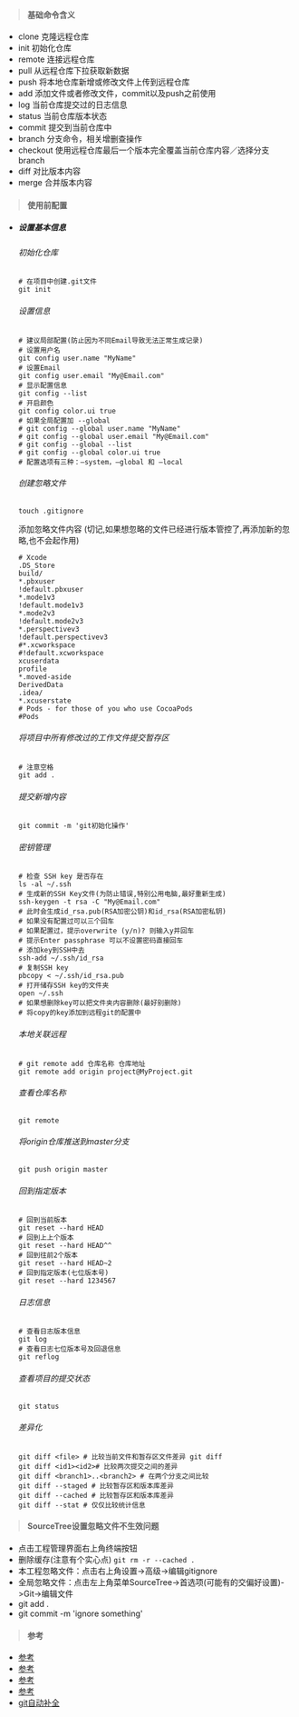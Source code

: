 > #### 基础命令含义

* clone 克隆远程仓库
* init 初始化仓库
* remote 连接远程仓库
* pull 从远程仓库下拉获取新数据
* push 将本地仓库新增或修改文件上传到远程仓库
* add 添加文件或者修改文件，commit以及push之前使用
* log 当前仓库提交过的日志信息
* status 当前仓库版本状态
* commit 提交到当前仓库中
* branch 分支命令，相关增删查操作
* checkout 使用远程仓库最后一个版本完全覆盖当前仓库内容／选择分支branch
* diff 对比版本内容
* merge 合并版本内容

> #### 使用前配置

* ##### 设置基本信息
	
	###### 初始化仓库
	
	```
	# 在项目中创建.git文件
	git init
	
	```
	
	###### 设置信息	
	
	```
	# 建议局部配置(防止因为不同Email导致无法正常生成记录)
	# 设置用户名
	git config user.name "MyName"
	# 设置Email
	git config user.email "My@Email.com"
	# 显示配置信息
	git config --list
	# 开启颜色
	git config color.ui true
	# 如果全局配置加 --global
	# git config --global user.name "MyName"
	# git config --global user.email "My@Email.com"
	# git config --global --list
	# git config --global color.ui true
	# 配置选项有三种：–system，–global 和 –local
	```
	
	###### 创建忽略文件
	
	```
	touch .gitignore
	```
	
	添加忽略文件内容
	(切记,如果想忽略的文件已经进行版本管控了,再添加新的忽略,也不会起作用)
	
	
	```
	# Xcode
	.DS_Store
	build/
	*.pbxuser
	!default.pbxuser
	*.mode1v3
	!default.mode1v3
	*.mode2v3
	!default.mode2v3
	*.perspectivev3
	!default.perspectivev3
	#*.xcworkspace
	#!default.xcworkspace
	xcuserdata
	profile
	*.moved-aside
	DerivedData
	.idea/
	*.xcuserstate
	# Pods - for those of you who use CocoaPods
	#Pods
	```
	
	###### 将项目中所有修改过的工作文件提交暂存区
	
	```
	# 注意空格
	git add .
	```
	
	###### 提交新增内容
	
	```
	git commit -m 'git初始化操作'
	```
	
	###### 密钥管理
	
	```
	# 检查 SSH key 是否存在
	ls -al ~/.ssh
	# 生成新的SSH Key文件(为防止错误,特别公用电脑,最好重新生成)
	ssh-keygen -t rsa -C "My@Email.com"
	# 此时会生成id_rsa.pub(RSA加密公钥)和id_rsa(RSA加密私钥)
	# 如果没有配置过可以三个回车
	# 如果配置过，提示overwrite (y/n)? 则输入y并回车
	# 提示Enter passphrase 可以不设置密码直接回车
	# 添加key到SSH中去
	ssh-add ~/.ssh/id_rsa
	# 复制SSH key
	pbcopy < ~/.ssh/id_rsa.pub
	# 打开储存SSH key的文件夹
	open ~/.ssh
	# 如果想删除key可以把文件夹内容删除(最好别删除)
	# 将copy的key添加到远程git的配置中
	```
	
	###### 本地关联远程
	
	```
	# git remote add 仓库名称 仓库地址
	git remote add origin project@MyProject.git
	
	```
	
	###### 查看仓库名称
	
	```
	git remote
	```
	
	###### 将origin仓库推送到master分支
	
	```
	git push origin master
	```
	
	###### 回到指定版本
	
	```
	# 回到当前版本
	git reset --hard HEAD
	# 回到上上个版本
	git reset --hard HEAD^^
	# 回到往前2个版本
	git reset --hard HEAD~2
	# 回到指定版本(七位版本号)
	git reset --hard 1234567
	```
	
	###### 日志信息
	
	```
	# 查看日志版本信息
	git log
	# 查看日志七位版本号及回退信息
	git reflog
	```
	
	###### 查看项目的提交状态
	
	```
	git status
	```
	
	###### 差异化
	
	```
	git diff <file> # 比较当前文件和暂存区文件差异 git diff
	git diff <id1><id2># 比较两次提交之间的差异
	git diff <branch1>..<branch2> # 在两个分支之间比较
	git diff --staged # 比较暂存区和版本库差异
	git diff --cached # 比较暂存区和版本库差异
	git diff --stat # 仅仅比较统计信息
	```

> #### SourceTree设置忽略文件不生效问题

* 点击工程管理界面右上角终端按钮
* 删除缓存(注意有个实心点) ``` git rm -r --cached . ```
* 本工程忽略文件：点击右上角设置->高级->编辑gitignore
* 全局忽略文件：点击左上角菜单SourceTree->首选项(可能有的交偏好设置)->Git->编辑文件
* git add .
* git commit -m 'ignore something'



> #### 参考	
	
* [参考](https://git-scm.com/book/zh/v1/自定义-Git-配置-Git)
* [参考](http://www.cocoachina.com/articles/21163)    
* [参考](https://blog.csdn.net/hmh007/article/details/50726318)   
* [参考](https://www.jianshu.com/p/f46aa9d0dc43)
* [git自动补全](https://github.com/git/git/tree/35f6318d44379452d8d33e880d8df0267b4a0cd0/contrib/completion)    